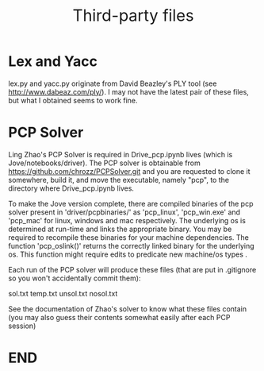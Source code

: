 <header> 
    <font size="6">
    Third-party files
    </font>
</header>

# Lex and Yacc

lex.py and yacc.py originate from David Beazley's PLY tool (see
http://www.dabeaz.com/ply/). I may not have the latest pair of
these files, but what I obtained seems to work fine.

# PCP Solver

Ling Zhao's PCP Solver is required in Drive_pcp.ipynb lives (which
is Jove/notebooks/driver). The PCP solver is obtainable from
https://github.com/chrozz/PCPSolver.git and you are requested to
clone it somewhere, build it, and move the executable, namely "pcp",
to the directory where Drive_pcp.ipynb lives.

To make the Jove version complete, there are compiled binaries of the pcp solver present in 'driver/pcpbinaries/' as 'pcp_linux', 'pcp_win.exe' and 'pcp_mac' for linux, windows and mac respectively. The underlying os is determined at run-time and links the appropriate binary. You may be required to recompile these binaries for your machine dependencies. The function 'pcp_oslink()' returns the correctly linked binary for the underlying os. This function might require edits to predicate new machine/os types .

Each run of the PCP solver will produce these files (that are put in
.gitignore so you won't accidentally commit them):

sol.txt
temp.txt
unsol.txt
nosol.txt

See the documentation of Zhao's solver to know what these files contain
(you may also guess their contents somewhat easily after each PCP session)

# END

   





